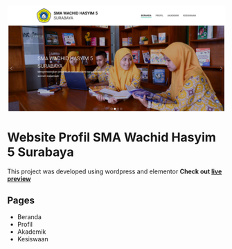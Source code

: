 ![banner](bannerwh5.PNG)<br>
# Website Profil SMA Wachid Hasyim 5 Surabaya
This project was developed using wordpress and elementor
**Check out [live preview](https://smawh5.sch.id/)**

## Pages
* Beranda
* Profil
* Akademik
* Kesiswaan
